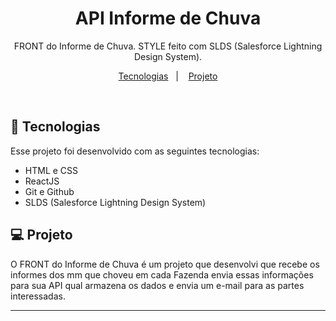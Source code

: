 <h1 align="center"> API Informe de Chuva </h1>

<p align="center">
FRONT do Informe de Chuva. STYLE feito com SLDS (Salesforce Lightning Design System). <br/>
</p>

<p align="center">
  <a href="#-tecnologias">Tecnologias</a>&nbsp;&nbsp;&nbsp;|&nbsp;&nbsp;&nbsp;
  <a href="#-projeto">Projeto</a>
</p>

<br>

<!-- <p align="center">
  <img alt="projeto Habits" src=".github/preview.jpg" width="100%">
</p> -->

## 🚀 Tecnologias

Esse projeto foi desenvolvido com as seguintes tecnologias:

- HTML e CSS
- ReactJS
- Git e Github
- SLDS (Salesforce Lightning Design System)

## 💻 Projeto

O FRONT do Informe de Chuva é um projeto que desenvolvi que recebe os informes dos mm que choveu em cada Fazenda envia essas informações para sua API qual armazena os dados e envia um e-mail para as partes interessadas.

---
